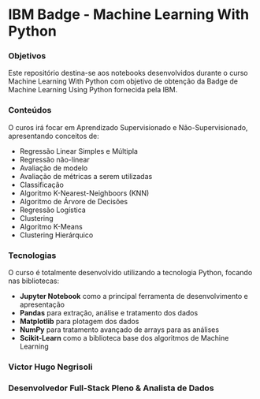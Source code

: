 # IBM Badge - Machine Learning With Python

### Objetivos

Este repositório destina-se aos notebooks desenvolvidos durante o curso Machine Learning With Python com objetivo
de obtenção da Badge de Machine Learning Using Python fornecida pela IBM.

### Conteúdos

O curos irá focar em Aprendizado Supervisionado e Não-Supervisionado, apresentando conceitos de:

* Regressão Linear Simples e Múltipla
* Regressão não-linear
* Avaliação de modelo
* Avaliação de métricas a serem utilizadas
* Classificação
* Algoritmo K-Nearest-Neighboors (KNN)
* Algoritmo de Árvore de Decisões
* Regressão Logística
* Clustering
* Algoritmo K-Means
* Clustering Hierárquico

### Tecnologias

O curso é totalmente desenvolvido utilizando a tecnologia Python, focando nas bibliotecas:

* **Jupyter Notebook** como a principal ferramenta de desenvolvimento e apresentação
* **Pandas** para extração, análise e tratamento dos dados
* **Matplotlib** para plotagem dos dados
* **NumPy** para tratamento avançado de arrays para as análises
* **Scikit-Learn** como a biblioteca base dos algoritmos de Machine Learning

### Victor Hugo Negrisoli
### Desenvolvedor Full-Stack Pleno & Analista de Dados
